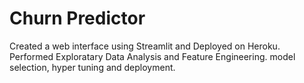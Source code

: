 # Churn Predictor
Created a web interface using Streamlit and Deployed on Heroku.
Performed Exploratary Data Analysis and Feature Engineering.
model selection, hyper tuning and deployment.
